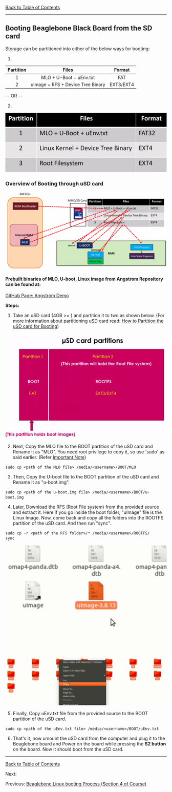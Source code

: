 [Back to Table of Contents](../Notes.md)
***
## Booting Beaglebone Black Board from the SD card

Storage can be partitioned into either of the below ways for booting:

1.

| Partition | Files | Format |
|:---------:|:-----:|:------:|
|     1     | MLO + U-Boot + uEnv.txt | FAT |
|     2     | uImage + RFS + Device Tree Binary  | EXT3/EXT4 |

-- OR --

2. 
![Boot Partition Method 2](../Images/BootPartitionMethod2.png)
### Overview of Booting through uSD card
![Booting BBB from uSD card](../Images/LinuxBootProcess.png)

#### Prebuilt binaries of MLO, U-boot, Linux image from Angstrom Repository can be found at:

[GitHub Page: Angstrom Demo](https://github.com/niekiran/EmbeddedLinuxBBB/tree/master/pre-built-images/Angstrom_Demo)

**Steps:**

1) Take an uSD card (4GB >= ) and partition it to two as shown below.
(For more information about partitioning uSD card read: [How to Partition the uSD card for Booting](SubsectionNotes/How_to_Partition_uSD_card.md))

![uSD card Partitions](../Images/uSD_card_partitions.png)


2. Next, Copy the MLO file to the BOOT partition of the uSD card and Rename it as "MLO". You need root privilege to copy it, so use 'sudo' as said earlier. (Refer [Important Note](SubsectionNotes/How_to_Partition_uSD_card.md))

```
sudo cp <path of the MLO file> /media/<username>/BOOT/MLO
```

3. Then, Copy the U-boot file to the BOOT partition of the uSD card and Rename it as "u-boot.img". 


```
sudo cp <path of the u-boot.img file> /media/<username>/BOOT/u-boot.img
```



4. Later, Download the RFS (Root File system) from the provided source and extract it. Here if you go inside the boot folder, "uImage" file is the Linux Image. Now, come back and copy all the folders into the ROOTFS partition of the uSD card. And then run "sync".


```
sudo cp -r <path of the RFS folder>/* /media/<username>/ROOTFS/
sync
```

![uImage file preview](../Images/uImage_File.png)
![Copy RFS](../Images/CopyRFS.png)

5. Finally, Copy uEnv.txt file from the provided source to the BOOT partition of the uSD card.

```
sudo cp <path of the uEnv.txt file> /media/<username>/BOOT/uEnv.txt
```

6. That's it, now umount the uSD card from the computer and plug it to the Beaglebone board and Power on the board while pressing the **S2 button** on the board. Now it should boot from the uSD card.

***

[Back to Table of Contents](../Notes.md)

Next: []()

Previous: [Beaglebone Linux booting Process (Section 4 of Course)](Beaglebone_Linux_booting_Process.md)
